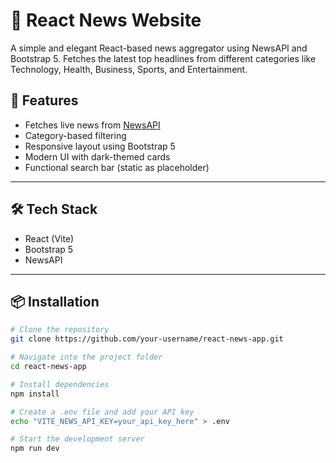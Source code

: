 # 📰 React News Website

A simple and elegant React-based news aggregator using NewsAPI and Bootstrap 5. Fetches the latest top headlines from different categories like Technology, Health, Business, Sports, and Entertainment.    


## 🚀 Features

- Fetches live news from [NewsAPI](https://newsapi.org/)
- Category-based filtering
- Responsive layout using Bootstrap 5
- Modern UI with dark-themed cards
- Functional search bar (static as placeholder)   

---

## 🛠 Tech Stack

- React (Vite)        
- Bootstrap 5
- NewsAPI

---

## 📦 Installation

```bash
# Clone the repository
git clone https://github.com/your-username/react-news-app.git

# Navigate into the project folder
cd react-news-app

# Install dependencies
npm install

# Create a .env file and add your API key
echo "VITE_NEWS_API_KEY=your_api_key_here" > .env

# Start the development server
npm run dev
